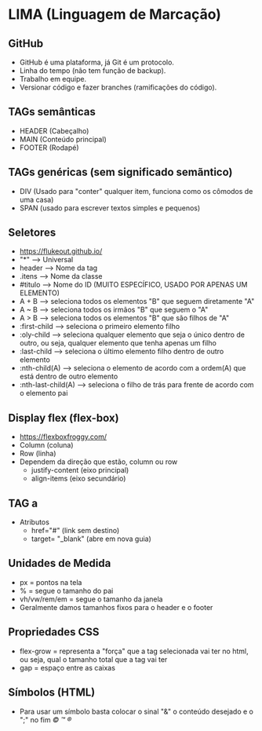 # LIMA (Linguagem de Marcação)

## GitHub
* GitHub é uma plataforma, já Git é um protocolo.
* Linha do tempo (não tem função de backup).
* Trabalho em equipe.
* Versionar código e fazer branches (ramificações do código).

## TAGs semânticas
* HEADER (Cabeçalho)
* MAIN (Conteúdo principal)
* FOOTER (Rodapé)

## TAGs genéricas (sem significado semãntico)
* DIV (Usado para "conter" qualquer item, funciona como os cômodos de uma casa)
* SPAN (usado para escrever textos simples e pequenos)

## Seletores
* https://flukeout.github.io/
*   "*"   --> Universal
* header  --> Nome da tag
* .itens  --> Nome da classe
* #titulo --> Nome do ID (MUITO ESPECÍFICO, USADO POR APENAS UM ELEMENTO)
* A + B --> seleciona todos os elementos "B" que seguem diretamente "A"
* A ~ B --> seleciona todos os irmãos "B" que seguem o "A"
* A > B --> seleciona todos os elementos "B" que são filhos de "A"
* :first-child --> seleciona o primeiro elemento filho
* :oly-child --> seleciona qualquer elemento que seja o único dentro de outro, ou seja, qualquer elemento que tenha apenas um filho
* :last-child --> seleciona o último elemento filho dentro de outro elemento
* :nth-child(A) --> seleciona o elemento de acordo com a ordem(A) que está dentro de outro elemento
* :nth-last-child(A) --> seleciona o filho de trás para frente de acordo com o elemento pai

## Display flex (flex-box)
* https://flexboxfroggy.com/
* Column (coluna)
* Row (linha)
* Dependem da direção que estão, column ou row
    * justify-content (eixo principal)
    * align-items (eixo secundário)

## TAG a
* Atributos
    * href="#" (link sem destino)
    * target= "_blank" (abre em nova guia)

## Unidades de Medida
* px = pontos na tela
* % = segue o tamanho do pai
* vh/vw/rem/em = segue o tamanho da janela
* Geralmente damos tamanhos fixos para o header e o footer

## Propriedades CSS
* flex-grow = representa a "força" que a tag selecionada vai ter no html, ou seja, qual o tamanho total que a tag vai ter
* gap = espaço entre as caixas

## Símbolos (HTML)
* Para usar um símbolo basta colocar o sinal "&" o conteúdo desejado e o ";" no fim
    *&copy;*
    *&trade;*
    *&reg;*
